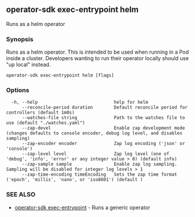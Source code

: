 ## operator-sdk exec-entrypoint helm

Runs as a helm operator

### Synopsis

Runs as a helm operator. This is intended to be used when running
in a Pod inside a cluster. Developers wanting to run their operator locally
should use "up local" instead.

```
operator-sdk exec-entrypoint helm [flags]
```

### Options

```
  -h, --help                             help for helm
      --reconcile-period duration        Default reconcile period for controllers (default 1m0s)
      --watches-file string              Path to the watches file to use (default "./watches.yaml")
      --zap-devel                        Enable zap development mode (changes defaults to console encoder, debug log level, and disables sampling)
      --zap-encoder encoder              Zap log encoding ('json' or 'console')
      --zap-level level                  Zap log level (one of 'debug', 'info', 'error' or any integer value > 0) (default info)
      --zap-sample sample                Enable zap log sampling. Sampling will be disabled for integer log levels > 1
      --zap-time-encoding timeEncoding   Sets the zap time format ('epoch', 'millis', 'nano', or 'iso8601') (default )
```

### SEE ALSO

* [operator-sdk exec-entrypoint](operator-sdk_exec-entrypoint.md)	 - Runs a generic operator

